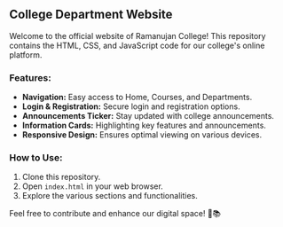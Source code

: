 ## College Department Website

Welcome to the official website of Ramanujan College! This repository contains the HTML, CSS, and JavaScript code for our college's online platform.

### Features:

- **Navigation:** Easy access to Home, Courses, and Departments.
- **Login & Registration:** Secure login and registration options.
- **Announcements Ticker:** Stay updated with college announcements.
- **Information Cards:** Highlighting key features and announcements.
- **Responsive Design:** Ensures optimal viewing on various devices.

### How to Use:

1. Clone this repository.
2. Open `index.html` in your web browser.
3. Explore the various sections and functionalities.

Feel free to contribute and enhance our digital space! 🚀📚
